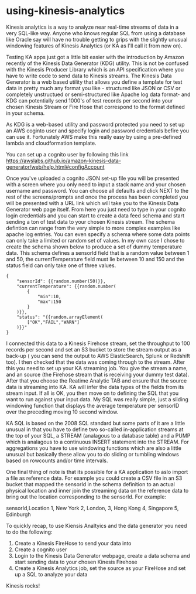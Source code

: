 # using-kinesis-analytics

Kinesis analytics is a way to analyze near real-time streams of data in a very SQL-like way.
Anyone who knows regular SQL from using a database like Oracle say will have no trouble getting to grips with the 
slightly unusual windowing features of Kinesis Analytics (or KA as I'll call it from now on). 

Testing KA apps just got a little bit easier with the introduction by Amazon recently of the Kinesis Data Generator (KDG)
utility. This is not be confused with the Kinesis Producer Library which is an API specification where you have to write code
to send data to Kinesis streams. The Kinesis Data Generator is a web based utility that allows you define a template for test data 
in pretty much any format you like - structured like JSON or CSV  or completely unstructued or semi-structured like 
Apache log data format- and KDG can potentially send 1000's of test records per second into your chosen Kinesis Stream or Fire Hose 
that correspond to the format defined in your schema. 

As KDG is a web-based utility and password protected you need to set up an AWS coginto user and specify login and password 
credentials befire you can use it. Fortunately AWS make this really easy by using a pre-defined lambda and cloudformation template. 

You can set up a cognito user by following this link 
<https://awslabs.github.io/amazon-kinesis-data-generator/web/help.html#configAccount>

Once you've uploaded a cognito JSON set-up file you will be presented with a screen where you only need to input a stack name and 
your chosen username and password. You can choose all defaults and click NEXT to the rest of the screens/prompts and once the 
process has been completed you will be presented with a URL link which will take you to the Kinesis Data Generator web page itself. 
From here you just need to type in your cognito login credentials and you can start to create a data feed schema and start 
sending a ton of test data to your chosen Kinesis stream. The schema defintion can range from the very simple to  more complex 
examples like apache log entries. You can even specify a schema where some data points can only take a limited or random set
of values. In my own case I chose to create the schema shown below to produce a set of dummy temperature data. This schema defines 
a sensorId field that is a random value between 1 and 50, the currentTemperature field must lie between 10 and 150 and the 
status field can only take one of three values.


```
{
    "sensorId": {{random.number(50)}},
    "currentTemperature": {{random.number(
        {
            "min":10,
            "max":150
        }
    )}},
    "status": "{{random.arrayElement(
        ["OK","FAIL","WARN"]
    )}}"
}
```

I connected this data to a Kinesis Firehose stream, set the throughput to 100 records per second and set an S3 bucket to store the 
stream  output as a back-up ( you can send the output to AWS ElasticSearch, Splunk or Redshift too). I then checked that the data 
was coming through to the stream. After this you need to set up your KA streaming job. You give the stream a name, and an source 
(the Firehose stream that is receiving your dummy test data). After that you choose the Reatime Analytic TAB and ensure that the 
source data is streaming into KA. KA will infer the data types of the fields from its stream input. If all is OK, you then move 
on to defining the SQL that you want to run against your input data. My SQL was really simple, just a sliding windowing function 
that displays the average temperature per sensorID over the preceding moving 10 second window. 

KA SQL is based on the 2008 SQL standard but some parts of it are a little unusual in that you have to define two 
so-called in-application streams at the top of your SQL, a STREAM (analagous to a database table) and a PUMP which is analagous 
to a continuous INSERT statement into the STREAM. For aggregations you have to use windowing functions which are also a little 
unusual but basically these allow you to do sliding or tumbling windows based on rowcounts and/or time intervals. 

One final thing of note is that its possible for a KA application to aslo import a file as reference data. For example 
you could create a CSV file in an S3 bucket that mapped the sensorId in the schema definition to an actual physical location and 
inner join the streamimg data on the reference data to bring out the location corresponding to the sensorId. For example:

sensorId,Location
1, New York
2, London,
3, Hong Kong
4, Singapore
5, Edinburgh

To quickly recap, to use Kiensis Analtyics and the data generator you need to do the following:

1) Create a Kinesis FireHose to send your data into 
2) Create a cognito user
3) Login to the Kinesis Data Generator webpage, create a data schema and start sending data to your chosen Kinesis Firehose
4) Create a Kinesis Analytics job, set the source as your FireHose and set up a SQL to analyze your data


Kinesis rocks!

